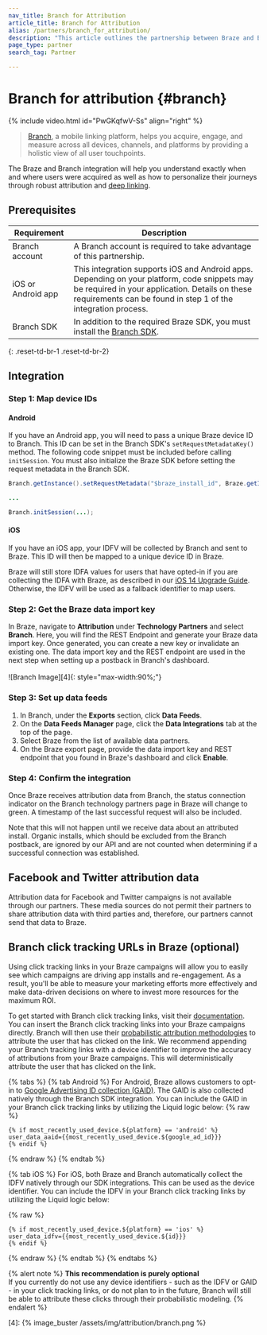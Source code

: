 ```yaml
---
nav_title: Branch for Attribution
article_title: Branch for Attribution
alias: /partners/branch_for_attribution/
description: "This article outlines the partnership between Braze and Branch, a mobile linking platform that helps you acquire, engage, and measure across all devices, channels, and platforms."
page_type: partner
search_tag: Partner

---
```


# Branch for attribution {#branch}

{% include video.html id="PwGKqfwV-Ss" align="right" %}

> [Branch](https://docs.branch.io/pages/integrations/braze/), a mobile linking platform, helps you acquire, engage, and measure across all devices, channels, and platforms by providing a holistic view of all user touchpoints.

The Braze and Branch integration will help you understand exactly when and where users were acquired as well as how to personalize their journeys through robust attribution and [deep linking]({{site.baseurl}}/partners/channel_extensions/deep_linking/branch_for_deeplinking/).

## Prerequisites

| Requirement | Description |
|---|---|
| Branch account | A Branch account is required to take advantage of this partnership. |
| iOS or Android app | This integration supports iOS and Android apps. Depending on your platform, code snippets may be required in your application. Details on these requirements can be found in step 1 of the integration process. |
| Branch SDK | In addition to the required Braze SDK, you must install the [Branch SDK](https://help.branch.io/developers-hub/docs/native-sdks-overview). |
{: .reset-td-br-1 .reset-td-br-2}

## Integration

### Step 1: Map device IDs

#### Android 

If you have an Android app, you will need to pass a unique Braze device ID to Branch. This ID can be set in the Branch SDK's `setRequestMetadataKey()` method. The following code snippet must be included before calling `initSession`. You must also initialize the Braze SDK before setting the request metadata in the Branch SDK.

```java
Branch.getInstance().setRequestMetadata("$braze_install_id", Braze.getInstance(context).getInstallTrackingId());

...

Branch.initSession(...);
```
#### iOS

If you have an iOS app, your IDFV will be collected by Branch and sent to Braze. This ID will then be mapped to a unique device ID in Braze.

Braze will still store IDFA values for users that have opted-in if you are collecting the IDFA with Braze, as described in our [iOS 14 Upgrade Guide]({{site.baseurl}}/developer_guide/platform_integration_guides/ios/ios_14/#idfa). Otherwise, the IDFV will be used as a fallback identifier to map users.

### Step 2: Get the Braze data import key

In Braze, navigate to **Attribution** under **Technology Partners** and select **Branch**. Here, you will find the REST Endpoint and generate your Braze data import key. Once generated, you can create a new key or invalidate an existing one. The data import key and the REST endpoint are used in the next step when setting up a postback in Branch's dashboard.<br><br>![Branch Image][4]{: style="max-width:90%;"}

### Step 3: Set up data feeds

1. In Branch, under the **Exports** section, click **Data Feeds**.
2. On the **Data Feeds Manager** page, click the **Data Integrations** tab at the top of the page. 
3. Select Braze from the list of available data partners. 
4. On the Braze export page, provide the data import key and REST endpoint that you found in Braze's dashboard and click **Enable**.

### Step 4: Confirm the integration

Once Braze receives attribution data from Branch, the status connection indicator on the Branch technology partners page in Braze will change to green. A timestamp of the last successful request will also be included. 

Note that this will not happen until we receive data about an attributed install. Organic installs, which should be excluded from the Branch postback, are ignored by our API and are not counted when determining if a successful connection was established.

## Facebook and Twitter attribution data

Attribution data for Facebook and Twitter campaigns is not available through our partners. These media sources do not permit their partners to share attribution data with third parties and, therefore, our partners cannot send that data to Braze.

## Branch click tracking URLs in Braze (optional)

Using click tracking links in your Braze campaigns will allow you to easily see which campaigns are driving app installs and re-engagement. As a result, you'll be able to measure your marketing efforts more effectively and make data-driven decisions on where to invest more resources for the maximum ROI.

To get started with Branch click tracking links, visit their [documentation](https://help.branch.io/using-branch/docs/ad-links). You can insert the Branch click tracking links into your Braze campaigns directly. Branch will then use their [probabilistic attribution methodologies](https://help.branch.io/using-branch/docs/branch-attribution-logic-settings) to attribute the user that has clicked on the link. We recommend appending your Branch tracking links with a device identifier to improve the accuracy of attributions from your Braze campaigns. This will deterministically attribute the user that has clicked on the link.

{% tabs %}
{% tab Android %}
For Android, Braze allows customers to opt-in to [Google Advertising ID collection (GAID)]({{site.baseurl}}/developer_guide/platform_integration_guides/android/initial_sdk_setup/optional_gaid_collection/#optional-google-advertising-id). The GAID is also collected natively through the Branch SDK integration. You can include the GAID in your Branch click tracking links by utilizing the Liquid logic below:
{% raw %}
```
{% if most_recently_used_device.${platform} == 'android' %}
user_data_aaid={{most_recently_used_device.${google_ad_id}}}
{% endif %}
```
{% endraw %}
{% endtab %}

{% tab iOS %}
For iOS, both Braze and Branch automatically collect the IDFV natively through our SDK integrations. This can be used as the device identifier. You can include the IDFV in your Branch click tracking links by utilizing the Liquid logic below:

{% raw %}
```
{% if most_recently_used_device.${platform} == 'ios' %}
user_data_idfv={{most_recently_used_device.${id}}}
{% endif %}
```
{% endraw %}
{% endtab %}
{% endtabs %}

{% alert note %}
__This recommendation is purely optional__<br>
If you currently do not use any device identifiers - such as the IDFV or GAID - in your click tracking links, or do not plan to in the future, Branch will still be able to attribute these clicks through their probabilistic modeling.
{% endalert %}

[22]: https://docs.branch.io/pages/exports/ua-webhooks/ "Branch Webhooks"
[4]: {% image_buster /assets/img/attribution/branch.png %}
